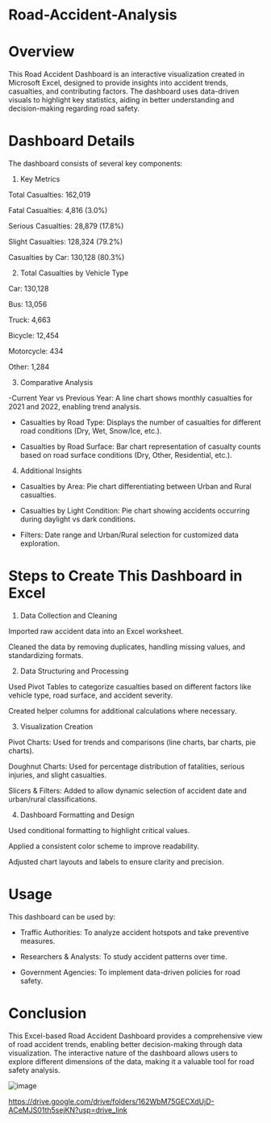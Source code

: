 # Road-Accident-Analysis

# Overview

This Road Accident Dashboard is an interactive visualization created in Microsoft Excel, designed to provide insights into accident trends, casualties, and contributing factors. The dashboard uses data-driven visuals to highlight key statistics, aiding in better understanding and decision-making regarding road safety.

# Dashboard Details

The dashboard consists of several key components:

1. Key Metrics

Total Casualties: 162,019

Fatal Casualties: 4,816 (3.0%)

Serious Casualties: 28,879 (17.8%)

Slight Casualties: 128,324 (79.2%)

Casualties by Car: 130,128 (80.3%)


2. Total Casualties by Vehicle Type

Car: 130,128

Bus: 13,056

Truck: 4,663

Bicycle: 12,454

Motorcycle: 434

Other: 1,284


3. Comparative Analysis

-Current Year vs Previous Year: A line chart shows monthly casualties for 2021 and 2022, enabling trend analysis.

- Casualties by Road Type: Displays the number of casualties for different road conditions (Dry, Wet, Snow/Ice, etc.).

- Casualties by Road Surface: Bar chart representation of casualty counts based on road surface conditions (Dry, Other, Residential, etc.).


4. Additional Insights

- Casualties by Area: Pie chart differentiating between Urban and Rural casualties.

- Casualties by Light Condition: Pie chart showing accidents occurring during daylight vs dark conditions.

- Filters: Date range and Urban/Rural selection for customized data exploration.


# Steps to Create This Dashboard in Excel

1. Data Collection and Cleaning

Imported raw accident data into an Excel worksheet.

Cleaned the data by removing duplicates, handling missing values, and standardizing formats.


2. Data Structuring and Processing

Used Pivot Tables to categorize casualties based on different factors like vehicle type, road surface, and accident severity.

Created helper columns for additional calculations where necessary.


3. Visualization Creation

Pivot Charts: Used for trends and comparisons (line charts, bar charts, pie charts).

Doughnut Charts: Used for percentage distribution of fatalities, serious injuries, and slight casualties.

Slicers & Filters: Added to allow dynamic selection of accident date and urban/rural classifications.


4. Dashboard Formatting and Design

Used conditional formatting to highlight critical values.

Applied a consistent color scheme to improve readability.

Adjusted chart layouts and labels to ensure clarity and precision.


# Usage

This dashboard can be used by:

- Traffic Authorities: To analyze accident hotspots and take preventive measures.

- Researchers & Analysts: To study accident patterns over time.

- Government Agencies: To implement data-driven policies for road safety.

# Conclusion

This Excel-based Road Accident Dashboard provides a comprehensive view of road accident trends, enabling better decision-making through data visualization. The interactive nature of the dashboard allows users to explore different dimensions of the data, making it a valuable tool for road safety analysis.

![image](https://github.com/user-attachments/assets/ca24cd03-563b-49e7-a681-736679f05c6b)


https://drive.google.com/drive/folders/162WbM75GECXdUjD-ACeMJS01th5sejKN?usp=drive_link
